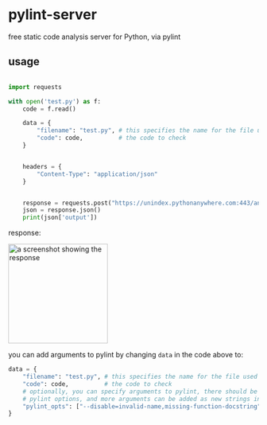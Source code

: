 # pylint-server
free static code analysis server for Python, via pylint

## usage

```python

import requests

with open('test.py') as f:
    code = f.read()

    data = {
        "filename": "test.py", # this specifies the name for the file used in the output
        "code": code,          # the code to check
    }


    headers = {
        "Content-Type": "application/json"
    }


    response = requests.post("https://unindex.pythonanywhere.com:443/analyze", json=data)
    json = response.json()
    print(json['output'])

```
response:

<img src="https://github.com/Un-index/pylint-server/blob/main/docs/img.png" height=200 alt="a screenshot showing the response"></img>

you can add arguments to pylint by changing `data` in the code above to:
```python
data = {
    "filename": "test.py", # this specifies the name for the file used in the output
    "code": code,          # the code to check
    # optionally, you can specify arguments to pylint, there should be no spaces b/w 
    # pylint options, and more arguments can be added as new strings in the below array
    "pylint_opts": ["--disable=invalid-name,missing-function-docstring"] 
}

```
